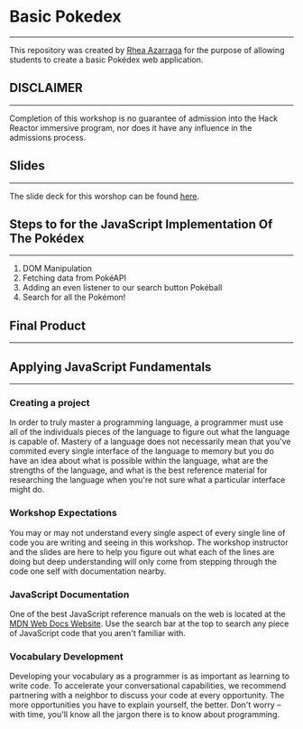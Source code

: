 # Basic Pokedex
---
This repository was created by [Rhea Azarraga](https://github.com/Rheaazarraga) for the purpose of allowing students to create a basic Pokédex web application.

## DISCLAIMER
---
Completion of this workshop is no guarantee of admission into the Hack Reactor immersive program, nor does it have any influence in the admissions process.

## Slides 
---
The slide deck for this worshop can be found [here](https://docs.google.com/presentation/d/1MZfKpfNUuHD8Lhbxg58t6M7Q5RBBvewcoytuRV0N7ts/edit?usp=sharing).


## Steps to for the JavaScript Implementation Of The Pokédex
---
1. DOM Manipulation
2. Fetching data from PokéAPI
3. Adding an even listener to our search button Pokéball
4. Search for all the Pokémon!

## Final Product
---



## Applying JavaScript Fundamentals
---
### Creating a project
In order to truly master a programming language, a programmer must use all of the individuals pieces of the language to figure out what the language is capable of. Mastery of a language does not necessarily mean that you've commited every single interface of the language to memory but you do have an idea about what is possible within the language, what are the strengths of the language, and what is the best reference material for researching the language when you're not sure what a particular interface might do.

### Workshop Expectations
You may or may not understand every single aspect of every single line of code you are writing and seeing in this workshop. The workshop instructor and the slides are here to help you figure out what each of the lines are doing but deep understanding will only come from stepping through the code one self with documentation nearby.

### JavaScript Documentation
One of the best JavaScript reference manuals on the web is located at the [MDN Web Docs Website](https://developer.mozilla.org/en-US/docs/Web/JavaScript). Use the search bar at the top to search any piece of JavaScript code that you aren't familiar with.


### Vocabulary Development

Developing your vocabulary as a programmer is as important as learning to write code. To accelerate your conversational capabilities, we recommend partnering with a neighbor to discuss your code at every opportunity. The more opportunities you have to explain yourself, the better. Don't worry – with time, you'll know all the jargon there is to know about programming.
